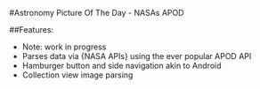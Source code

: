 #Astronomy Picture Of The Day - NASAs APOD

##Features:

- Note: work in progress
- Parses data via {NASA APIs} using the ever popular APOD API
- Hamburger button and side navigation akin to Android
- Collection view image parsing